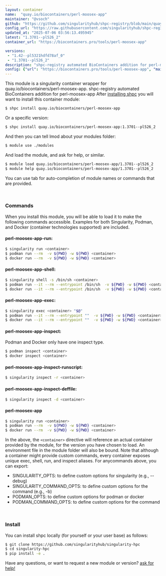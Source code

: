 ```yaml
---
layout: container
name:  "quay.io/biocontainers/perl-moosex-app"
maintainer: "@vsoch"
github: "https://github.com/singularityhub/shpc-registry/blob/main/quay.io/biocontainers/perl-moosex-app/container.yaml"
config_url: "https://raw.githubusercontent.com/singularityhub/shpc-registry/main/quay.io/biocontainers/perl-moosex-app/container.yaml"
updated_at: "2025-07-06 03:56:13.495945"
latest: "1.3701--pl526_2"
container_url: "https://biocontainers.pro/tools/perl-moosex-app"

versions:
 - "1.42--pl5321hdfd78af_0"
 - "1.3701--pl526_2"
description: "shpc-registry automated BioContainers addition for perl-moosex-app"
config: {"url": "https://biocontainers.pro/tools/perl-moosex-app", "maintainer": "@vsoch", "description": "shpc-registry automated BioContainers addition for perl-moosex-app", "latest": {"1.3701--pl526_2": "sha256:3c4609ec6dbe72538b6a6f66efbc1f1631770f0b5a2142f9cce52d34fbe811d3"}, "tags": {"1.42--pl5321hdfd78af_0": "sha256:401759371036b24bf55e455a8e52ff45e261baddab52c7105a91c66af949984b", "1.3701--pl526_2": "sha256:3c4609ec6dbe72538b6a6f66efbc1f1631770f0b5a2142f9cce52d34fbe811d3"}, "docker": "quay.io/biocontainers/perl-moosex-app"}
---
```


This module is a singularity container wrapper for quay.io/biocontainers/perl-moosex-app.
shpc-registry automated BioContainers addition for perl-moosex-app
After [installing shpc](#install) you will want to install this container module:


```bash
$ shpc install quay.io/biocontainers/perl-moosex-app
```

Or a specific version:

```bash
$ shpc install quay.io/biocontainers/perl-moosex-app:1.3701--pl526_2
```

And then you can tell lmod about your modules folder:

```bash
$ module use ./modules
```

And load the module, and ask for help, or similar.

```bash
$ module load quay.io/biocontainers/perl-moosex-app/1.3701--pl526_2
$ module help quay.io/biocontainers/perl-moosex-app/1.3701--pl526_2
```

You can use tab for auto-completion of module names or commands that are provided.

<br>

### Commands

When you install this module, you will be able to load it to make the following commands accessible.
Examples for both Singularity, Podman, and Docker (container technologies supported) are included.

#### perl-moosex-app-run:

```bash
$ singularity run <container>
$ podman run --rm  -v ${PWD} -w ${PWD} <container>
$ docker run --rm  -v ${PWD} -w ${PWD} <container>
```

#### perl-moosex-app-shell:

```bash
$ singularity shell -s /bin/sh <container>
$ podman run --it --rm --entrypoint /bin/sh  -v ${PWD} -w ${PWD} <container>
$ docker run --it --rm --entrypoint /bin/sh  -v ${PWD} -w ${PWD} <container>
```

#### perl-moosex-app-exec:

```bash
$ singularity exec <container> "$@"
$ podman run --it --rm --entrypoint ""  -v ${PWD} -w ${PWD} <container> "$@"
$ docker run --it --rm --entrypoint ""  -v ${PWD} -w ${PWD} <container> "$@"
```

#### perl-moosex-app-inspect:

Podman and Docker only have one inspect type.

```bash
$ podman inspect <container>
$ docker inspect <container>
```

#### perl-moosex-app-inspect-runscript:

```bash
$ singularity inspect -r <container>
```

#### perl-moosex-app-inspect-deffile:

```bash
$ singularity inspect -d <container>
```



#### perl-moosex-app

```bash
$ singularity run <container>
$ podman run --rm  -v ${PWD} -w ${PWD} <container>
$ docker run --rm  -v ${PWD} -w ${PWD} <container>
```


In the above, the `<container>` directive will reference an actual container provided
by the module, for the version you have chosen to load. An environment file in the
module folder will also be bound. Note that although a container
might provide custom commands, every container exposes unique exec, shell, run, and
inspect aliases. For anycommands above, you can export:

 - SINGULARITY_OPTS: to define custom options for singularity (e.g., --debug)
 - SINGULARITY_COMMAND_OPTS: to define custom options for the command (e.g., -b)
 - PODMAN_OPTS: to define custom options for podman or docker
 - PODMAN_COMMAND_OPTS: to define custom options for the command

<br>

### Install

You can install shpc locally (for yourself or your user base) as follows:

```bash
$ git clone https://github.com/singularityhub/singularity-hpc
$ cd singularity-hpc
$ pip install -e .
```

Have any questions, or want to request a new module or version? [ask for help!](https://github.com/singularityhub/singularity-hpc/issues)
